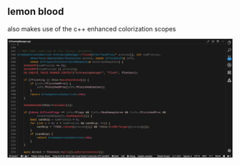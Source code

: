 ## lemon blood

also makes use of the c++ enhanced colorization scopes

![Screenshot](.media/screenshot.png)